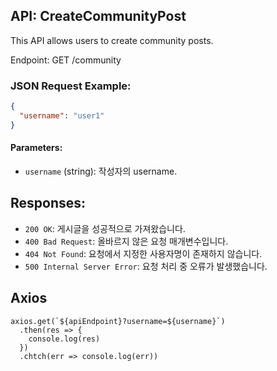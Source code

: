 ## API: CreateCommunityPost

This API allows users to create community posts.

Endpoint: GET /community

### JSON Request Example:
```json
{
  "username": "user1"
}
```

#### Parameters:

- `username` (string): 작성자의 username.

## Responses:

- `200 OK`: 게시글을 성공적으로 가져왔습니다.
- `400 Bad Request`: 올바르지 않은 요청 매개변수입니다.
- `404 Not Found`: 요청에서 지정한 사용자명이 존재하지 않습니다.
- `500 Internal Server Error`: 요청 처리 중 오류가 발생했습니다.

## Axios
```
axios.get(`${apiEndpoint}?username=${username}`)
  .then(res => {
    console.log(res)
  })
  .chtch(err => console.log(err))
```
